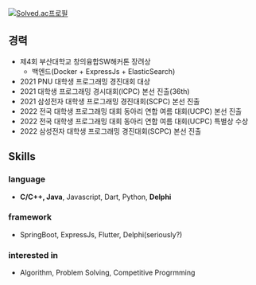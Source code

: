 [![Solved.ac프로필](http://mazassumnida.wtf/api/generate_badge?boj=whquddn55)](https://solved.ac/whquddn55)

## 경력
* 제4회 부산대학교 창의융합SW해커톤 장려상
  - 백엔드(Docker + ExpressJs + ElasticSearch)
* 2021 PNU 대학생 프로그래밍 경진대회 대상
* 2021 대학생 프로그래밍 경시대회(ICPC) 본선 진출(36th)
* 2021 삼성전자 대학생 프로그래밍 경진대회(SCPC) 본선 진출
* 2022 전국 대학생 프로그래밍 대회 동아리 연합 여름 대회(UCPC) 본선 진출
* 2022 전국 대학생 프로그래밍 대회 동아리 연합 여름 대회(UCPC) 특별상 수상
* 2022 삼성전자 대학생 프로그래밍 경진대회(SCPC) 본선 진출

##  Skills
### language
* **C/C++, Java**, Javascript, Dart, Python, **Delphi**
### framework
* SpringBoot, ExpressJs, Flutter, Delphi(seriously?)
### interested in
* Algorithm, Problem Solving, Competitive Progrmming
